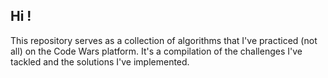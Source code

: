 ## Hi !

This repository serves as a collection of algorithms that I've practiced (not all) on the Code Wars platform. It's a compilation of the challenges I've tackled and the solutions I've implemented.
